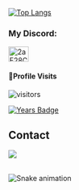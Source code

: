 [![Top Langs](https://github-readme-stats.vercel.app/api/top-langs/?username=dsvipeer)](https://github.com/dsvipeer/github-readme-stats)

<h3 align="left">My Discord:</h3>
<p align="left">
<a href="[https://discord.gg/2aE28CA8Sc](https://discord.gg/t3Pu2Xzp5w)"target="blank"><img align="center" src="https://raw.githubusercontent.com/rahuldkjain/github-profile-readme-generator/master/src/images/icons/Social/discord.svg" alt="2aE28CA8Sc" height="30" width="40" /></a>
</p>

#### 👀Profile Visits 

![visitors](https://visitor-badge.glitch.me/badge?page_id=dsvipeer.README)

[![Years Badge](https://badges.strrl.dev/years/dsvipeer)](https://badges.strrl.dev)

## Contact 
<div> 
  <a href="https://www.youtube.com/@zVipeer" target="_blank"><img src="https://img.shields.io/badge/-YouTube-%23EA4335?style=for-the-badge&logo=youtube&logoColor=white" target="_blank"></a>
 </br>
</br>
 
  ![Snake animation](https://github.com/eagrundy/eagrundy/blob/output/github-contribution-grid-snake.svg)
 
</div>
